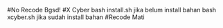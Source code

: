 #No Recode Bgsd!
#X Cyber 
bash install.sh jika belum install bahan
bash xcyber.sh jika sudah install bahan
#Recode Mati
